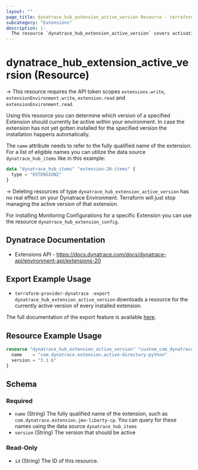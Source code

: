 ```yaml
---
layout: ""
page_title: dynatrace_hub_extension_active_version Resource - terraform-provider-dynatrace"
subcategory: "Extensions"
description: |-
  The resource `dynatrace_hub_extension_active_version` covers activating a specific version of an Extension
---
```


# dynatrace_hub_extension_active_version (Resource)

-> This resource requires the API token scopes `extensions.write`, `extensionEnvironment.write`, `extension.read` and `extensionEnvironment.read`.

Using this resource you can determine which version of a specified Extension should currently be active within your environment. In case the extension has not yet gotten installed for the specified version the installation happens automatically.

The `name` attribute needs to refer to the fully qualified name of the extension. For a list of eligible names you can utilize the data source `dynatrace_hub_items` like in this example:

```terraform
data "dynatrace_hub_items" "extension-20-items" {
  type = "EXTENSION2"
}
```

-> Deleting resources of type `dynatrace_hub_extension_active_version` has no real effect on your Dynatrace Environment. Terraform will just stop managing the active version of that extension.

For installing Monitoring Configurations for a specific Extension you can use the resource `dynatrace_hub_extension_config`.

## Dynatrace Documentation

- Extensions API - https://docs.dynatrace.com/docs/dynatrace-api/environment-api/extensions-20

## Export Example Usage

- `terraform-provider-dynatrace -export dynatrace_hub_extension_active_version` downloads a resource for the currently active version of every installed extension.

The full documentation of the export feature is available [here](https://dt-url.net/h203qmc).

## Resource Example Usage

```terraform
resource "dynatrace_hub_extension_active_version" "custom_com_dynatrace_extension_prometheus-cadvisor" {
  name    = "com.dynatrace.extension.active-directory-python"
  version = "3.1.6"
}
```

<!-- schema generated by tfplugindocs -->
## Schema

### Required

- `name` (String) The fully qualified name of the extension, such as `com.dynatrace.extension.jmx-liberty-cp`. You can query for these names using the data source `dynatrace_hub_items`
- `version` (String) The version that should be active

### Read-Only

- `id` (String) The ID of this resource.
 